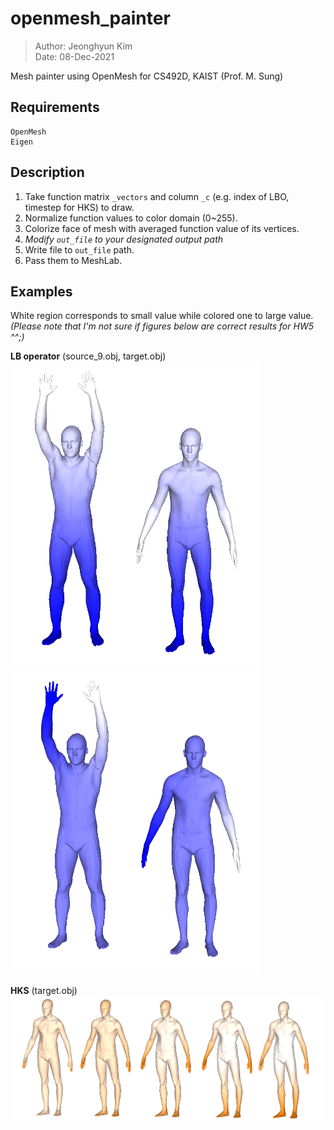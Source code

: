 # openmesh_painter
> Author: Jeonghyun Kim  
> Date: 08-Dec-2021

Mesh painter using OpenMesh for CS492D, KAIST (Prof. M. Sung)

## Requirements
```
OpenMesh
Eigen
```

## Description
1. Take function matrix `_vectors` and column `_c` (e.g. index of LBO, timestep for HKS) to draw. 
2. Normalize function values to color domain (0~255).
3. Colorize face of mesh with averaged function value of its vertices. 
4. *Modify `out_file` to your designated output path*
5. Write file to `out_file` path.
6. Pass them to MeshLab.

## Examples
White region corresponds to small value while colored one to large value.  
*(Please note that I'm not sure if figures below are correct results for HW5 ^^;)*  

**LB operator** (source_9.obj, target.obj)<br>
<img src="./lambda_0.PNG" width="400px"> <img src="./lambda_2.PNG" width="400px">

**HKS** (target.obj) <br>
<img src="./target_hks.PNG" width="800px">
